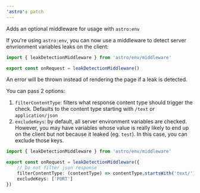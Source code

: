 ```yaml
---
'astro': patch
---
```


Adds an optional middleware for usage with `astro:env`

If you're using `astro:env`, you can now use a middleware to detect server envrionment variables leaks on the client:

```ts
import { leakDetectionMiddleware } from 'astro/env/middleware'

export const onRequest = leakDetectionMiddleware()
```

An error will be thrown instead of rendering the page if a leak is detected.

You can pass 2 options:

1. `filterContentType`: filters what response content type should trigger the check. Defaults to the content type starting with `/text` or `application/json` 
2. `excludeKeys`: by default, all server environment variables are checked. However, you may have variables whose value is really likely to end up on the client but not because it leaked (eg. `test`). In this case, you can exclude those keys.

```ts
import { leakDetectionMiddleware } from 'astro/env/middleware'

export const onRequest = leakDetectionMiddleware({
    // Do not filter json response
    filterContentType: (contentType) => contentType.startsWith('text/'),
    excludeKeys: ['PORT']
})
```